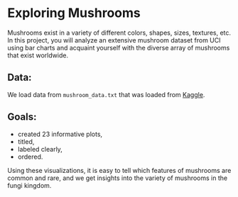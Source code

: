 # Exploring Mushrooms

Mushrooms exist in a variety of different colors, shapes, sizes, textures, etc. In this project, you will analyze an extensive mushroom dataset from UCI using bar charts and acquaint yourself with the diverse array of mushrooms that exist worldwide. 

## Data:

We load data from `mushroom_data.txt` that was loaded from [Kaggle](https://www.kaggle.com/datasets/uciml/mushroom-classification).

## Goals:

- created 23 informative plots,
- titled, 
- labeled clearly, 
- ordered.

Using these visualizations, it is easy to tell which features of mushrooms are common and rare, and we get insights into the variety of mushrooms in the fungi kingdom. 
